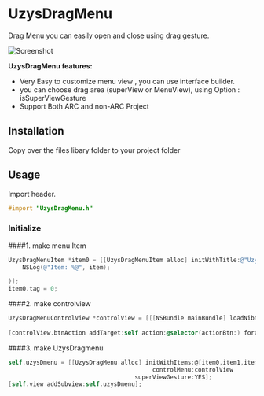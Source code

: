 UzysDragMenu
================

Drag Menu you can easily open and close using drag gesture.

![Screenshot](https://github.com/uzysjung/UzysDragMenu/raw/master/UzysDragMenu.png)

**UzysDragMenu features:**

* Very Easy to customize menu view , you can use interface builder.  
* you can choose drag area (superView or MenuView), using Option : isSuperViewGesture
* Support Both ARC and non-ARC Project

## Installation
Copy over the files libary folder to your project folder

## Usage

Import header.

``` objective-c
#import "UzysDragMenu.h"
```

### Initialize
####1. make menu Item

``` objective-c
UzysDragMenuItem *item0 = [[UzysDragMenuItem alloc] initWithTitle:@"UzysSlide Menu" image:[UIImage imageNamed:@"0.png"] action:^(UzysDragMenuItem *item) {
    NSLog(@"Item: %@", item);

}];
item0.tag = 0;
```

####2. make controlview

``` objective-c
UzysDragMenuControlView *controlView = [[[NSBundle mainBundle] loadNibNamed:@"UzysDragMenuControlView" owner:self options:nil] lastObject];
    
[controlView.btnAction addTarget:self action:@selector(actionBtn:) forControlEvents:UIControlEventTouchUpInside];
```

####3. make UzysDragmenu
``` objective-c
self.uzysDmenu = [[UzysDragMenu alloc] initWithItems:@[item0,item1,item2]
                                         controlMenu:controlView
                                    superViewGesture:YES];
[self.view addSubview:self.uzysDmenu];
```
